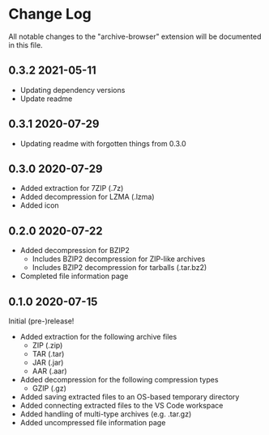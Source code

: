 # Change Log

All notable changes to the "archive-browser" extension will be documented in this file.

## 0.3.2 2021-05-11

- Updating dependency versions
- Update readme

## 0.3.1 2020-07-29

- Updating readme with forgotten things from 0.3.0

## 0.3.0 2020-07-29

- Added extraction for 7ZIP (.7z)
- Added decompression for LZMA (.lzma)
- Added icon

## 0.2.0 2020-07-22

- Added decompression for BZIP2
  - Includes BZIP2 decompression for ZIP-like archives
  - Includes BZIP2 decompression for tarballs (.tar.bz2)
- Completed file information page

## 0.1.0 2020-07-15

Initial (pre-)release!

- Added extraction for the following archive files
  - ZIP (.zip)
  - TAR (.tar)
  - JAR (.jar)
  - AAR (.aar)
- Added decompression for the following compression types
  - GZIP (.gz)
- Added saving extracted files to an OS-based temporary directory
- Added connecting extracted files to the VS Code workspace
- Added handling of multi-type archives (e.g. .tar.gz)
- Added uncompressed file information page
